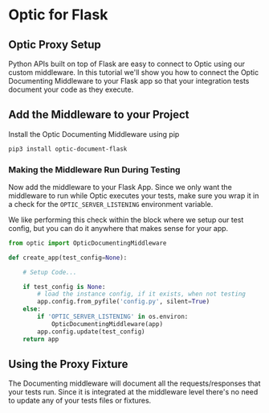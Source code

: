 # Optic for Flask  

## Optic Proxy Setup
Python APIs built on top of Flask are easy to connect to Optic using our custom middleware. In this tutorial we'll show you how to connect the Optic Documenting Middleware to your Flask app so that your integration tests document your code as they execute. 

## Add the Middleware to your Project
Install the Optic Documenting Middleware using pip
```bash
pip3 install optic-document-flask
``` 

### Making the Middleware Run During Testing
Now add the middleware to your Flask App. Since we only want the middleware to run while Optic executes your tests, make sure you wrap it in a check for the `OPTIC_SERVER_LISTENING` environment variable.

We like performing this check within the block where we setup our test config, but you can do it anywhere that makes sense for your app. 
```python
from optic import OpticDocumentingMiddleware

def create_app(test_config=None):

    # Setup Code...

    if test_config is None:
        # load the instance config, if it exists, when not testing
        app.config.from_pyfile('config.py', silent=True)
    else:
        if 'OPTIC_SERVER_LISTENING' in os.environ:
            OpticDocumentingMiddleware(app)
        app.config.update(test_config)
    return app
``` 

## Using the Proxy Fixture
The Documenting middleware will document all the requests/responses that your tests run. Since it is integrated at the middleware level there's no need to update any of your tests files or fixtures. 
